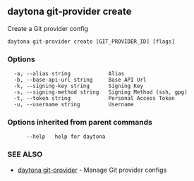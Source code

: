 ## daytona git-provider create

Create a Git provider config

```
daytona git-provider create [GIT_PROVIDER_ID] [flags]
```

### Options

```
  -a, --alias string            Alias
  -b, --base-api-url string     Base API Url
  -k, --signing-key string      Signing Key
  -s, --signing-method string   Signing Method (ssh, gpg)
  -t, --token string            Personal Access Token
  -u, --username string         Username
```

### Options inherited from parent commands

```
      --help   help for daytona
```

### SEE ALSO

* [daytona git-provider](daytona_git-provider.md)	 - Manage Git provider configs

